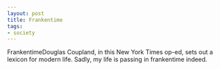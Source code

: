 ```yaml
---
layout: post
title: Frankentime
tags:
- society
---
```

FrankentimeDouglas Coupland, in this New York Times op-ed, sets out a lexicon for modern life. Sadly, my life is passing in frankentime indeed.
